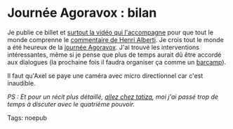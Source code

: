 # Journée Agoravox : bilan

Je publie ce billet et [surtout la vidéo qui l'accompagne](http://www.page2007.com/2007/03/25/video-cinquieme-pouvoir-thierry-crouzet-et-letudiante-americaine-est-ce-que-tu-crois-quon-va-changer-le-monde-alicia-oui-je-crois/) pour que tout le monde comprenne le [commentaire de Henri Alberti](http://blog.tcrouzet.com/2007/03/24/journee-agoravox/#comment-15165). Je crois tout le monde a été heureux de la [journée Agoravox](http://blog.tcrouzet.com/2007/03/24/journee-agoravox/). J'ai trouvé les interventions intéressantes, même si je pense que plus de temps aurait dû être accordé aux dialogues (la prochaine fois il faudra organiser ça comme un [barcamp](http://fr.wikipedia.org/wiki/BarCamp)).

<div></div>

Il faut qu'Axel se paye une caméra avec micro directionnel car c'est inaudible.

*PS : Et pour un récit plus détaillé, [allez chez tatiza](http://tataiza.viabloga.com/news/la-journee-agoravox-mon-compte-rendu), moi j'ai passé trop de temps à discuter avec le quatrième pouvoir.*

Tags: noepub